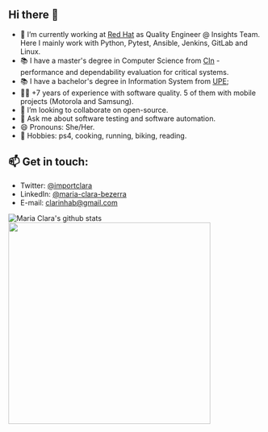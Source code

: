 ## Hi there 👋

- 🔭 I’m currently working at [Red Hat](http://www.redhat.com/) as Quality Engineer @ Insights Team. Here I mainly work with Python, Pytest, Ansible, Jenkins, GitLab and Linux.
- 📚 I have a master's degree in Computer Science from [CIn](https://portal.cin.ufpe.br/) - performance and dependability evaluation for critical systems.
- 📚 I have a bachelor's degree in Information System from [UPE](http://www.upe.br/);
- 👩‍💻 +7 years of experience with software quality. 5 of them with mobile projects (Motorola and Samsung).
- 👯 I’m looking to collaborate on open-source.
- 💬 Ask me about software testing and software automation.
- 😄 Pronouns: She/Her.
- 🤘 Hobbies: ps4, cooking, running, biking, reading.

## 📫 Get in touch:

- Twitter: [@importclara](https://twitter.com/importclara)
- LinkedIn: [@maria-clara-bezerra](https://www.linkedin.com/in/maria-clara-bezerra/)
- E-mail: clarinhab@gmail.com


![Maria Clara's github stats](https://github-readme-stats.vercel.app/api?username=clarabez&show_icons=true&theme=radical)
<img width="400px" align="left" src="https://github-readme-stats.vercel.app/api/top-langs/?username=clarabez&hide=html&layout=compact&theme=buefy" />  

